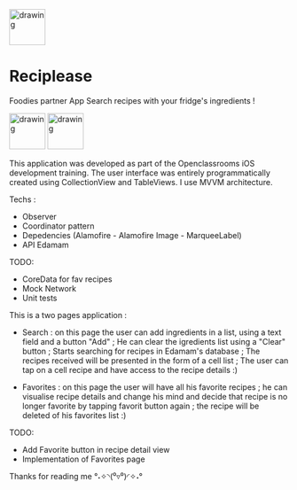 <img src="https://user-images.githubusercontent.com/63591976/215772024-95374ada-2cf3-4a6a-a431-77a0d086fe08.png" alt="drawing" width="65"/>

# Reciplease
Foodies partner App
Search recipes with your fridge's ingredients !


<img src="https://user-images.githubusercontent.com/63591976/215776904-9e5d8fe9-6c83-4bf6-b48e-195ed0dbc9aa.png" alt="drawing" width="65"/>


<img src="https://user-images.githubusercontent.com/63591976/215777034-6d7c1540-87e1-4fba-8e37-f598a549f551.png" alt="drawing" width="65"/>



This application was developed as part of the Openclassrooms iOS development training.
The user interface was entirely programmatically created using CollectionView and TableViews.
I use MVVM architecture.


Techs :
- Observer 
- Coordinator pattern
- Depedencies (Alamofire - Alamofire Image - MarqueeLabel)
- API Edamam


TODO:
- CoreData for fav recipes
- Mock Network
- Unit tests


This is a two pages application :


- Search : on this page the user can add ingredients in a list, using a text field and a button "Add" ; 
           He can clear the igredients list using a "Clear" button ;
           Starts searching for recipes in Edamam's database ;
           The recipes received will be presented in the form of a cell list ;
           The user can tap on a cell recipe and have access to the recipe details :)
           
           
- Favorites : on this page the user will have all his favorite recipes ;
              he can visualise recipe details and change his mind and decide that recipe is no longer favorite by tapping favorit button again ;
              the recipe will be deleted of his favorites list :)
              

TODO:
- Add Favorite button in recipe detail view 
- Implementation of Favorites page


Thanks for reading me °˖✧◝(⁰▿⁰)◜✧˖°
